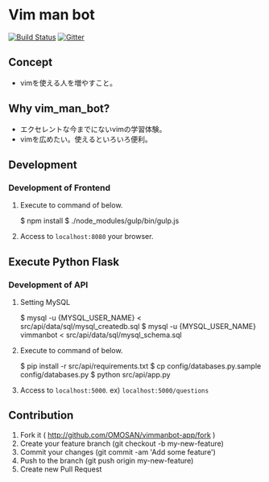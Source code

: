 # Vim man bot

[![Build Status](https://travis-ci.org/OMOSAN/vimmanbot-app.svg?branch=master)](https://travis-ci.org/OMOSAN/vimmanbot-app)
[![Gitter](https://badges.gitter.im/Join%20Chat.svg)](https://gitter.im/OMOSAN/vimmanbot-app?utm_source=badge&utm_medium=badge&utm_campaign=pr-badge&utm_content=badge)


## Concept

- vimを使える人を増やすこと。


## Why vim_man_bot?

- エクセレントな今までにないvimの学習体験。
- vimを広めたい。使えるといろいろ便利。


## Development


### Development of Frontend

1) Execute to command of below.

    $ npm install
    $ ./node_modules/gulp/bin/gulp.js

2) Access to `localhost:8080` your browser.


## Execute Python Flask

### Development of API

1) Setting MySQL

    $ mysql -u {MYSQL_USER_NAME} < src/api/data/sql/mysql_createdb.sql
    $ mysql -u {MYSQL_USER_NAME} vimmanbot < src/api/data/sql/mysql_schema.sql

2) Execute to command of below.

    $ pip install -r src/api/requirements.txt
    $ cp config/databases.py.sample config/databases.py
    $ python src/api/app.py

3) Access to `localhost:5000`. ex) `localhost:5000/questions`


## Contribution

1. Fork it ( http://github.com/OMOSAN/vimmanbot-app/fork )
2. Create your feature branch (git checkout -b my-new-feature)
3. Commit your changes (git commit -am 'Add some feature')
4. Push to the branch (git push origin my-new-feature)
5. Create new Pull Request

